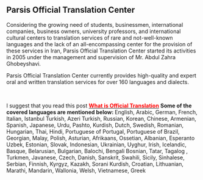 <h2 style="text-align: left;"><strong>Parsis Official Translation Center</strong></h2>
<p style="text-align: left;">Considering the growing need of students, businessmen, international companies, business owners, university professors, and international cultural centers to translation services of rare and not-well-known languages and the lack of an all-encompassing center for the provision of these services in Iran, Parsis Official Translation Center started its activities in 2005 under the management and supervision of Mr. Abdul Zahra Ghobeyshavi.</p>
<p style="text-align: left;">Parsis Official Translation Center currently provides high-quality and expert oral and written translation services for over 160 languages ​​and dialects.</p>
&nbsp;
<p style="text-align: left;">I suggest that you read this post <a href="https://parsistrans.com/what-is-official-translation/" target="_blank" rel="noopener noreferrer"><span style="color: #ff0000;"><strong>What is Official Translation</strong></span></a>
<strong>Some of the covered languages are mentioned below:</strong><strong>
</strong>English, Arabic, German, French, Italian, Istanbul Turkish, Azeri Turkish, Russian, Korean, Chinese, Armenian, Spanish, Japanese, Urdu, Pashto, Kurdish, Dutch, Swedish, Romanian, Hungarian, Thai, Hindi, Portuguese of Portugal, Portuguese of Brazil, Georgian, Malay, Polish, Asturian, Afrikaans, Ossetian, Albanian, Esperanto Uzbek, Estonian, Slovak, Indonesian, Ukrainian, Uyghur, Irish, Icelandic, Basque, Belarusian, Bulgarian, Balochi, Bengali Bosnian, Tatar, Tagalog , Turkmen, Javanese, Czech, Danish, Sanskrit, Swahili, Sicily, Sinhalese, Serbian, Finnish, Kyrgyz, Kazakh, Sorani Kurdish, Croatian, Lithuanian, Marathi, Mandarin, Wallonia, Welsh, Vietnamese, Greek</p>
